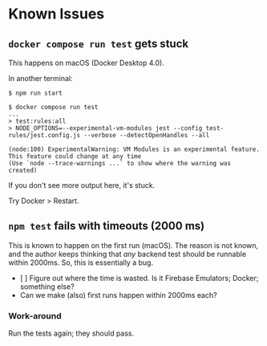 # Known Issues


## `docker compose run test` gets stuck

This happens on macOS (Docker Desktop 4.0).

In another terminal:

```
$ npm run start
```

```
$ docker compose run test
...
> test:rules:all
> NODE_OPTIONS=--experimental-vm-modules jest --config test-rules/jest.config.js --verbose --detectOpenHandles --all

(node:100) ExperimentalWarning: VM Modules is an experimental feature. This feature could change at any time
(Use `node --trace-warnings ...` to show where the warning was created)
```

If you don't see more output here, it's stuck.

Try Docker > Restart.


## `npm test` fails with timeouts (2000 ms)

This is known to happen on the first run (macOS). The reason is not known, and the author keeps thinking that *any* backend test should be runnable within 2000ms. So, this is essentially a bug.

- [ ] Figure out where the time is wasted. Is it Firebase Emulators; Docker; something else? 
- Can we make (also) first runs happen within 2000ms each?

### Work-around

Run the tests again; they should pass.
